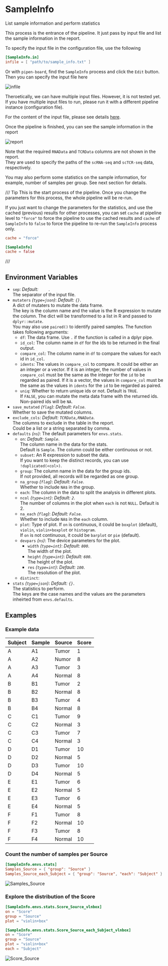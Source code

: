 # SampleInfo

List sample information and perform statistics



This process is the entrance of the pipeline. It just pass by input file and list
the sample information in the report.<br />

To specify the input file in the configuration file, use the following

```toml
[SampleInfo.in]
infile = [ "path/to/sample_info.txt" ]
```

Or with `pipen-board`, find the `SampleInfo` process and click the `Edit` button.<br />
Then you can specify the input file here

![infile](https://pwwang.github.io/immunopipe/processes/images/SampleInfo-infile.png)

Theroetically, we can have multiple input files. However, it is not tested yet.<br />
If you have multiple input files to run, please run it with a different pipeline
instance (configuration file).<br />

For the content of the input file, please see details
[here](https://pwwang.github.io/immunopipe/preparing-input/#metadata).<br />

Once the pipeline is finished, you can see the sample information in the report

![report](https://pwwang.github.io/immunopipe/processes/images/SampleInfo-report.png)

Note that the required `RNAData` and `TCRData` columns are not shown in the report.<br />
They are used to specify the paths of the `scRNA-seq` and `scTCR-seq` data, respectively.<br />

You may also perform some statistics on the sample information, for example,
number of samples per group. See next section for details.<br />

/// Tip
This is the start process of the pipeline. Once you change the parameters for
this process, the whole pipeline will be re-run.<br />

If you just want to change the parameters for the statistics, and use the
cached (previous) results for other processes, you can set `cache` at
pipeline level to `"force"` to force the pipeline to use the cached results
and `cache` of `SampleInfo` to `false` to force the pipeline to re-run the
`SampleInfo` process only.<br />

```toml
cache = "force"

[SampleInfo]
cache = false
```
///

## Environment Variables

- `sep`: *Default: `	`*. <br />
    The separator of the input file.<br />
- `mutaters` *(`type=json`)*: *Default: `{}`*. <br />
    A dict of mutaters to mutate the data frame.<br />
    The key is the column name and the value is the R expression
    to mutate the column. The dict will be transformed to a list in R
    and passed to `dplyr::mutate`.<br />
    You may also use `paired()` to identify paired samples. The function
    takes following arguments:<br />
    * `df`: The data frame. Use `.` if the function is called in
    a dplyr pipe.<br />
    * `id_col`: The column name in `df` for the ids to be returned in
    the final output.<br />
    * `compare_col`: The column name in `df` to compare the values for
    each id in `id_col`.<br />
    * `idents`: The values in `compare_col` to compare. It could be
    either an an integer or a vector. If it is an integer,
    the number of values in `compare_col` must be the same as
    the integer for the `id` to be regarded as paired. If it is
    a vector, the values in `compare_col` must be the same
    as the values in `idents` for the `id` to be regarded as paired.<br />
    * `uniq`: Whether to return unique ids or not. Default is `TRUE`.<br />
    If `FALSE`, you can mutate the meta data frame with the
    returned ids. Non-paired ids will be `NA`.<br />
- `save_mutated` *(`flag`)*: *Default: `False`*. <br />
    Whether to save the mutated columns.<br />
- `exclude_cols`: *Default: `TCRData,RNAData`*. <br />
    The columns to exclude in the table in the report.<br />
    Could be a list or a string separated by comma.<br />
- `defaults` *(`ns`)*:
    The default parameters for `envs.stats`.<br />
    - `on`: *Default: `Sample`*. <br />
        The column name in the data for the stats.<br />
        Default is `Sample`. The column could be either continuous or not.<br />
    - `subset`:
        An R expression to subset the data.<br />
        If you want to keep the distinct records, you can use
        `!duplicated(<col>)`.<br />
    - `group`:
        The column name in the data for the group ids.<br />
        If not provided, all records will be regarded as one group.<br />
    - `na_group` *(`flag`)*: *Default: `False`*. <br />
        Whether to include `NA`s in the group.<br />
    - `each`:
        The column in the data to split the analysis in different
        plots.<br />
    - `ncol` *(`type=int`)*: *Default: `2`*. <br />
        The number of columns in the plot when `each`
        is not `NULL`. Default is 2.<br />
    - `na_each` *(`flag`)*: *Default: `False`*. <br />
        Whether to include `NA`s in the `each` column.<br />
    - `plot`:
        Type of plot. If `on` is continuous, it could be
        `boxplot` (default), `violin`, `violin+boxplot` or `histogram`.<br />
        If `on` is not continuous, it could be `barplot` or
        `pie` (default).<br />
    - `devpars` *(`ns`)*:
        The device parameters for the plot.<br />
        - `width` *(`type=int`)*: *Default: `800`*. <br />
            The width of the plot.<br />
        - `height` *(`type=int`)*: *Default: `600`*. <br />
            The height of the plot.<br />
        - `res` *(`type=int`)*: *Default: `100`*. <br />
            The resolution of the plot.<br />
    - `distinct`:
- `stats` *(`type=json`)*: *Default: `{}`*. <br />
    The statistics to perform.<br />
    The keys are the case names and the values are the parameters
    inheirted from `envs.defaults`.<br />

## Examples

### Example data

| Subject | Sample | Source | Score |
| ------- | ------ | ------ | ----- |
| A       | A1     | Tumor  | 1     |
| A       | A2     | Numor  | 8     |
| A       | A3     | Tumor  |3      |
| A       | A4     | Normal |8      |
| B       | B1     | Tumor  |2      |
| B       | B2     | Normal |8      |
| B       | B3     | Tumor  |4      |
| B       | B4     | Normal |8      |
| C       | C1     | Tumor  |9      |
| C       | C2     | Normal |3      |
| C       | C3     | Tumor  |7      |
| C       | C4     | Normal |3      |
| D       | D1     | Tumor  |10     |
| D       | D2     | Normal |5      |
| D       | D3     | Tumor  |10     |
| D       | D4     | Normal |5      |
| E       | E1     | Tumor  |6      |
| E       | E2     | Normal |5      |
| E       | E3     | Tumor  |6      |
| E       | E4     | Normal |5      |
| F       | F1     | Tumor  |8      |
| F       | F2     | Normal |10     |
| F       | F3     | Tumor  |8      |
| F       | F4     | Normal |10     |

### Count the number of samples per Source

```toml
[SampleInfo.envs.stats]
Samples_Source = { "group": "Source" }
Samples_Source_each_Subject = { "group": "Source", "each": "Subject" }
```

![Samples_Source](https://pwwang.github.io/immunopipe/processes/images/SampleInfo_Samples_Source.png)

### Explore the distribution of the Score

```toml
[SampleInfo.envs.stats.Score_Source_vlnbox]
on = "Score"
group = "Source"
plot = "violin+box"

[SampleInfo.envs.stats.Score_Source_each_Subject_vlnbox]
on = "Score"
group = "Source"
plot = "violin+box"
each = "Subject"
```

![Score_Source](https://pwwang.github.io/immunopipe/processes/images/SampleInfo_Score_Source.png)

